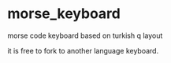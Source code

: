 # morse_keyboard
morse code keyboard based on turkish q layout 

it is free to fork to another language keyboard. 
